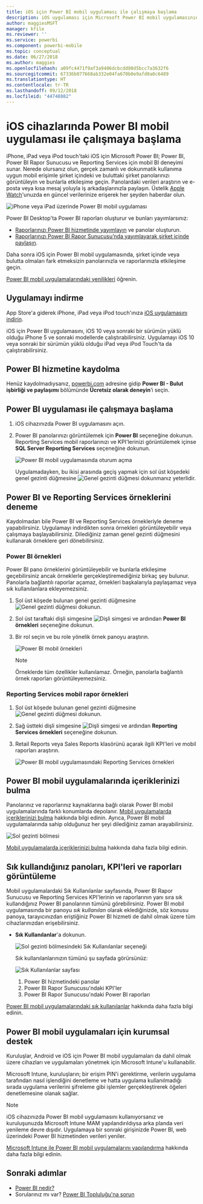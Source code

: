 ```yaml
---
title: iOS için Power BI mobil uygulaması ile çalışmaya başlama
description: iOS uygulaması için Microsoft Power BI mobil uygulamasının, şirket içindeki ve buluttaki iş bilgilerine mobil erişim sağlayarak Power BI'ı nasıl cebinize sığdırdığını öğrenin.
author: maggiesMSFT
manager: kfile
ms.reviewer: ''
ms.service: powerbi
ms.component: powerbi-mobile
ms.topic: conceptual
ms.date: 06/27/2018
ms.author: maggies
ms.openlocfilehash: a09fc4471f9af3a9406dcbcdd80d5bcc7a3632f6
ms.sourcegitcommit: 67336b077668ab332e04fa670b0e9afd0a0c6489
ms.translationtype: HT
ms.contentlocale: tr-TR
ms.lasthandoff: 09/12/2018
ms.locfileid: "44748882"
---
```

# <a name="get-started-with-the-power-bi-mobile-app-on-ios-devices"></a>iOS cihazlarında Power BI mobil uygulaması ile çalışmaya başlama
iPhone, iPad veya iPod touch'taki iOS için Microsoft Power BI; Power BI, Power BI Rapor Sunucusu ve Reporting Services için mobil BI deneyimi sunar. Nerede olursanız olun, gerçek zamanlı ve dokunmatik kullanıma uygun mobil erişimle şirket içindeki ve buluttaki şirket panolarınızı görüntüleyin ve bunlarla etkileşime geçin. Panolardaki verileri araştırın ve e-posta veya kısa mesaj yoluyla iş arkadaşlarınızla paylaşın. Üstelik [Apple Watch](mobile-apple-watch.md)'unuzda en güncel verilerinize erişerek her şeyden haberdar olun.  

![iPhone veya iPad üzerinde Power BI mobil uygulaması](./media/mobile-iphone-app-get-started/pbi_ipad_iphonedevices.png)

Power BI Desktop'ta Power BI raporları oluşturur ve bunları yayımlarsınız:

* [Raporlarınızı Power BI hizmetinde yayımlayın](../../service-get-started.md) ve panolar oluşturun.
* [Raporlarınızı Power BI Rapor Sunucusu’nda yayımlayarak şirket içinde paylaşın](../../report-server/quickstart-create-powerbi-report.md).

Daha sonra iOS için Power BI mobil uygulamasında, şirket içinde veya bulutta olmaları fark etmeksizin panolarınızla ve raporlarınızla etkileşime geçin.

[Power BI mobil uygulamalarındaki yenilikleri](mobile-whats-new-in-the-mobile-apps.md) öğrenin.

## <a name="download-the-app"></a>Uygulamayı indirme
App Store'a giderek iPhone, iPad veya iPod touch'ınıza [iOS uygulamasını indirin](http://go.microsoft.com/fwlink/?LinkId=522062 "iOS uygulamasını indirin").

iOS için Power BI uygulamasını, iOS 10 veya sonraki bir sürümün yüklü olduğu iPhone 5 ve sonraki modellerde çalıştırabilirsiniz. Uygulamayı iOS 10 veya sonraki bir sürümün yüklü olduğu iPad veya iPod Touch'ta da çalıştırabilirsiniz. 

## <a name="sign-up-for-the-power-bi-service"></a>Power BI hizmetine kaydolma
Henüz kaydolmadıysanız, [powerbi.com](https://powerbi.microsoft.com/get-started/) adresine gidip **Power BI - Bulut işbirliği ve paylaşımı** bölümünde **Ücretsiz olarak deneyin**’i seçin.


## <a name="get-started-with-the-power-bi-app"></a>Power BI uygulaması ile çalışmaya başlama
1. iOS cihazınızda Power BI uygulamasını açın.
2. Power BI panolarınızı görüntülemek için **Power BI** seçeneğine dokunun.  
   Reporting Services mobil raporlarınızı ve KPI'lerinizi görüntülemek içinse **SQL Server Reporting Services** seçeneğine dokunun.
   
   ![Power BI mobil uygulamasında oturum açma](./media/mobile-iphone-app-get-started/power-bi-connect-to-login.png)
   
   Uygulamadayken, bu ikisi arasında geçiş yapmak için sol üst köşedeki genel gezinti düğmesine ![Genel gezinti düğmesi](./././media/mobile-iphone-app-get-started/power-bi-iphone-global-nav-button.png) dokunmanız yeterlidir. 

## <a name="try-the-power-bi-and-reporting-services-samples"></a>Power BI ve Reporting Services örneklerini deneme
Kaydolmadan bile Power BI ve Reporting Services örnekleriyle deneme yapabilirsiniz. Uygulamayı indirdikten sonra örnekleri görüntüleyebilir veya çalışmaya başlayabilirsiniz. Dilediğiniz zaman genel gezinti düğmesini kullanarak örneklere geri dönebilirsiniz.

### <a name="power-bi-samples"></a>Power BI örnekleri
Power BI pano örneklerini görüntüleyebilir ve bunlarla etkileşime geçebilirsiniz ancak örneklerle gerçekleştiremediğiniz birkaç şey bulunur. Panolarla bağlantılı raporlar açamaz, örnekleri başkalarıyla paylaşamaz veya sık kullanılanlara ekleyemezsiniz.

1. Sol üst köşede bulunan genel gezinti düğmesine ![Genel gezinti düğmesi](./././media/mobile-iphone-app-get-started/power-bi-iphone-global-nav-button.png) dokunun.
2. Sol üst taraftaki dişli simgesine ![Dişli simgesi](././media/mobile-iphone-app-get-started/power-bi-ios-gear-icon.png) ve ardından **Power BI örnekleri** seçeneğine dokunun.
3. Bir rol seçin ve bu role yönelik örnek panoyu araştırın.  
   
   ![Power BI mobil örnekleri](./media/mobile-iphone-app-get-started/power-bi-iphone-powerbi-samples.png)
   
   > [!NOTE]
   > Örneklerde tüm özellikler kullanılamaz. Örneğin, panolarla bağlantılı örnek raporları görüntüleyemezsiniz. 
   > 
   > 

### <a name="reporting-services-mobile-report-samples"></a>Reporting Services mobil rapor örnekleri
1. Sol üst köşede bulunan genel gezinti düğmesine ![Genel gezinti düğmesi](./././media/mobile-iphone-app-get-started/power-bi-iphone-global-nav-button.png) dokunun.
2. Sağ üstteki dişli simgesine ![Dişli simgesi](././media/mobile-iphone-app-get-started/power-bi-ios-gear-icon.png) ve ardından **Reporting Services örnekleri** seçeneğine dokunun.
3. Retail Reports veya Sales Reports klasörünü açarak ilgili KPI'leri ve mobil raporları araştırın.
   
   ![Power BI mobil uygulamasındaki Reporting Services örnekleri](./media/mobile-iphone-app-get-started/power-bi-reporting-services-samples.png)

## <a name="find-your-content-in-the-power-bi-mobile-apps"></a>Power BI mobil uygulamalarında içeriklerinizi bulma
Panolarınız ve raporlarınız kaynaklarına bağlı olarak Power BI mobil uygulamalarında farklı konumlarda depolanır. [Mobil uygulamalarda içeriklerinizi bulma](mobile-apps-quickstart-view-dashboard-report.md) hakkında bilgi edinin. Ayrıca, Power BI mobil uygulamalarında sahip olduğunuz her şeyi dilediğiniz zaman arayabilirsiniz. 

![Sol gezinti bölmesi](./media/mobile-iphone-app-get-started/power-bi-iphone-left-nav.png)

[Mobil uygulamalarda içeriklerinizi bulma](mobile-apps-quickstart-view-dashboard-report.md) hakkında daha fazla bilgi edinin.

## <a name="view-your-favorite-dashboards-kpis-and-reports"></a>Sık kullandığınız panoları, KPI'leri ve raporları görüntüleme
Mobil uygulamalardaki Sık Kullanılanlar sayfasında, Power BI Rapor Sunucusu ve Reporting Services KPI'lerinin ve raporlarının yanı sıra sık kullandığınız Power BI panolarının tümünü görebilirsiniz. Power BI mobil uygulamasında bir panoyu *sık kullanılan* olarak eklediğinizde, söz konusu panoya, tarayıcınızdan eriştiğiniz Power BI hizmeti de dahil olmak üzere tüm cihazlarınızdan erişebilirsiniz. 

* **Sık Kullanılanlar**'a dokunun.
  
   ![Sol gezinti bölmesindeki Sık Kullanılanlar seçeneği](./media/mobile-iphone-app-get-started/power-bi-iphone-favorites-nav.png)
  
   Sık kullanılanlarınızın tümünü şu sayfada görürsünüz:
  
   ![Sık Kullanılanlar sayfası](./media/mobile-iphone-app-get-started/power-bi-iphone-faves-report-server-number-callouts.png)
  
  1. Power BI hizmetindeki panolar
  2. Power BI Rapor Sunucusu'ndaki KPI'ler
  3. Power BI Rapor Sunucusu'ndaki Power BI raporları

[Power BI mobil uygulamalarındaki sık kullanılanlar](mobile-apps-favorites.md) hakkında daha fazla bilgi edinin.

## <a name="enterprise-support-for-the-power-bi-mobile-apps"></a>Power BI mobil uygulamaları için kurumsal destek
Kuruluşlar, Android ve iOS için Power BI mobil uygulamaları da dahil olmak üzere cihazları ve uygulamaları yönetmek için Microsoft Intune'u kullanabilir.

Microsoft Intune, kuruluşların; bir erişim PIN'i gerektirme, verilerin uygulama tarafından nasıl işlendiğini denetleme ve hatta uygulama kullanılmadığı sırada uygulama verilerini şifreleme gibi işlemler gerçekleştirerek öğeleri denetlemesine olanak sağlar.

> [!NOTE]
> iOS cihazınızda Power BI mobil uygulamasını kullanıyorsanız ve kuruluşunuzda Microsoft Intune MAM yapılandırıldıysa arka planda veri yenileme devre dışıdır. Uygulamaya bir sonraki girişinizde Power BI, web üzerindeki Power BI hizmetinden verileri yeniler.
> 

[Microsoft Intune ile Power BI mobil uygulamalarını yapılandırma](../../service-admin-mobile-intune.md) hakkında daha fazla bilgi edinin. 

## <a name="next-steps"></a>Sonraki adımlar

* [Power BI nedir?](../../power-bi-overview.md)
* Sorularınız mı var? [Power BI Topluluğu'na sorun](http://community.powerbi.com/)


